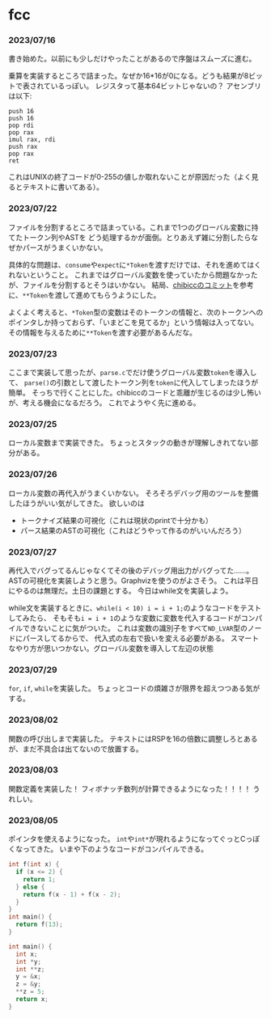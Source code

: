 # fcc

### 2023/07/16
書き始めた。以前にも少しだけやったことがあるので序盤はスムーズに進む。

乗算を実装するところで詰まった。なぜか16*16が0になる。どうも結果が8ビットで表されているっぽい。
レジスタって基本64ビットじゃないの？
アセンブリは以下:
```
push 16
push 16
pop rdi
pop rax
imul rax, rdi
push rax
pop rax
ret
```

これはUNIXの終了コードが0-255の値しか取れないことが原因だった（よく見るとテキストに書いてある）。

### 2023/07/22
ファイルを分割するところで詰まっている。これまで1つのグローバル変数に持てたトークン列やASTを
どう処理するかが面倒。とりあえず雑に分割したらなぜかパースがうまくいかない。

具体的な問題は、`consume`や`expect`に`*Token`を渡すだけでは、それを進めてはくれないということ。
これまではグローバル変数を使っていたから問題なかったが、ファイルを分割するとそうはいかない。
結局、[chibiccのコミット](https://github.com/rui314/chibicc/commit/725badfb494544b7c7f1d4c4690b9bc033c6d051#diff-a0cb465674c1b01a07d361f25a0ef2b0214b7dfe9412b7777f89add956da10ec)を参考に、`**Token`を渡して進めてもらうようにした。

よくよく考えると、`*Token`型の変数はそのトークンの情報と、次のトークンへのポインタしか持っておらず、「いまどこを見てるか」という情報は入ってない。その情報を与えるために`**Token`を渡す必要があるんだな。

### 2023/07/23
ここまで実装して思ったが、`parse.c`でだけ使うグローバル変数`token`を導入して、
`parse()`の引数として渡したトークン列を`token`に代入してしまったほうが簡単。
そっちで行くことにした。chibiccのコードと乖離が生じるのは少し怖いが、考える機会になるだろう。
これでようやく先に進める。

### 2023/07/25
ローカル変数まで実装できた。
ちょっとスタックの動きが理解しきれてない部分がある。

### 2023/07/26
ローカル変数の再代入がうまくいかない。
そろそろデバッグ用のツールを整備したほうがいい気がしてきた。
欲しいのは
* トークナイズ結果の可視化（これは現状のprintで十分かも）
* パース結果のASTの可視化（これはどうやって作るのがいいんだろう）

### 2023/07/27
再代入でバグってるんじゃなくてその後のデバッグ用出力がバグってた……。
ASTの可視化を実装しようと思う。Graphvizを使うのがよさそう。
これは平日にやるのは無理だ。土日の課題とする。
今日はwhile文を実装しよう。

while文を実装するときに、`while(i < 10) i = i + 1;`のようなコードをテストしてみたら、
そもそも`i = i + 1`のような変数に変数を代入するコードがコンパイルできないことに気がついた。
これは変数の識別子をすべて`ND_LVAR`型のノードにパースしてるからで、
代入式の左右で扱いを変える必要がある。
スマートなやり方が思いつかない。グローバル変数を導入して左辺の状態


### 2023/07/29
`for`, `if`, `while`を実装した。
ちょっとコードの煩雑さが限界を超えつつある気がする。


### 2023/08/02
関数の呼び出しまで実装した。
テキストにはRSPを16の倍数に調整しろとあるが、まだ不具合は出てないので放置する。

### 2023/08/03
関数定義を実装した！
フィボナッチ数列が計算できるようになった！！！！
うれしい。

### 2023/08/05
ポインタを使えるようになった。
`int`や`int*`が現れるようになってぐっとCっぽくなってきた。
いまや下のようなコードがコンパイルできる。
```c
int f(int x) {
  if (x <= 2) {
    return 1;
  } else {
    return f(x - 1) + f(x - 2);
  }
}
int main() {
  return f(13);
}
```
```c
int main() {
  int x;
  int *y;
  int **z;
  y = &x;
  z = &y;
  **z = 5;
  return x;
}
```